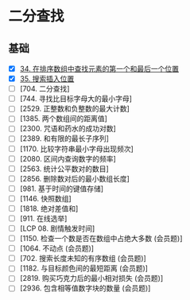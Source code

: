 # 二分查找

## 基础

- [x] [34. 在排序数组中查找元素的第一个和最后一个位置](https://github.com/shellingfordly/algorithms/tree/master/BinarySearch/34_searchRange)
- [x] [35. 搜索插入位置](https://github.com/shellingfordly/algorithms/tree/master/BinarySearch/35_searchInsert)
- [ ] [704. 二分查找]
- [ ] [744. 寻找比目标字母大的最小字母]
- [ ] [2529. 正整数和负整数的最大计数]
- [ ] [1385. 两个数组间的距离值]
- [ ] [2300. 咒语和药水的成功对数]
- [ ] [2389. 和有限的最长子序列]
- [ ] [1170. 比较字符串最小字母出现频次]
- [ ] [2080. 区间内查询数字的频率]
- [ ] [2563. 统计公平数对的数目]
- [ ] [2856. 删除数对后的最小数组长度]
- [ ] [981. 基于时间的键值存储]
- [ ] [1146. 快照数组]
- [ ] [1818. 绝对差值和]
- [ ] [911. 在线选举]
- [ ] [LCP 08. 剧情触发时间]
- [ ] [1150. 检查一个数是否在数组中占绝大多数 (会员题)]
- [ ] [1064. 不动点 (会员题)]
- [ ] [702. 搜索长度未知的有序数组 (会员题)]
- [ ] [1182. 与目标颜色间的最短距离 (会员题)]
- [ ] [2819. 购买巧克力后的最小相对损失 (会员题)]
- [ ] [2936. 包含相等值数字块的数量 (会员题)]